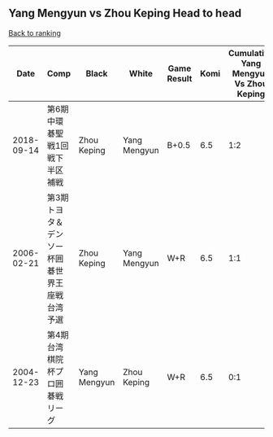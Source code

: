 ## Yang Mengyun vs Zhou Keping Head to head

[Back to ranking](../../index.md)




| **Date** | **Comp** | **Black** | **White** | **Game Result** | **Komi** | **Cumulative Yang Mengyun Vs Zhou Keping** | **Yang Mengyun Streak** | **Zhou Keping Streak** | 
| --- | --- | --- | --- | --- | --- | --- | --- | --- |
| 2018-09-14 | 第6期中環碁聖戦1回戦下半区 補戦 | Zhou Keping | Yang Mengyun | B+0.5 | 6.5 | 1:2 | 0 | 1 | 
| 2006-02-21 | 第3期トヨタ＆デンソー杯囲碁世界王座戦台湾予選 | Zhou Keping | Yang Mengyun | W+R | 6.5 | 1:1 | 1 | 0 | 
| 2004-12-23 | 第4期台湾棋院杯プロ囲碁戦リーグ | Yang Mengyun | Zhou Keping | W+R | 6.5 | 0:1 | 0 | 1 |




